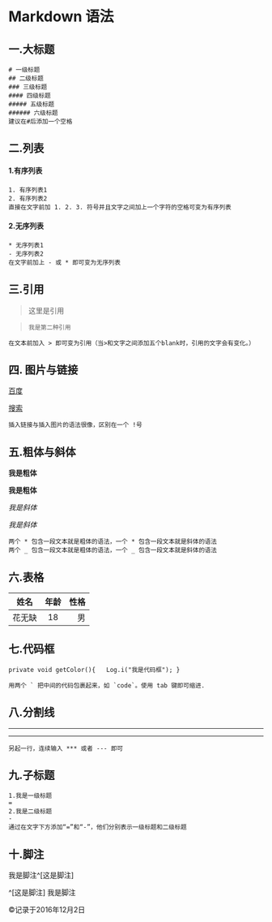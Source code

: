 # Markdown 语法
## 一.大标题
	# 一级标题
	## 二级标题
	### 三级标题
	#### 四级标题
	##### 五级标题
	###### 六级标题
	建议在#后添加一个空格
## 二.列表
#### 1.有序列表
	1. 有序列表1
	2. 有序列表2
	直接在文字前加 1. 2. 3. 符号并且文字之间加上一个字符的空格可变为有序列表
#### 2.无序列表
	* 无序列表1
	- 无序列表2
	在文字前加上 - 或 * 即可变为无序列表
## 三.引用
> 这里是引用

>     我是第二种引用

	在文本前加入 > 即可变为引用（当>和文字之间添加五个blank时，引用的文字会有变化。）
## 四.	图片与链接
[百度](www.baid.com)

[搜索](1)

[1]: www.baidu.com "百度"

	插入链接与插入图片的语法很像，区别在一个 !号 
	
## 五.粗体与斜体
**我是粗体**

__我是粗体__

_我是斜体_

*我是斜体*
	
	两个 * 包含一段文本就是粗体的语法，一个 * 包含一段文本就是斜体的语法
	两个 _ 包含一段文本就是粗体的语法，一个 _ 包含一段文本就是斜体的语法
## 六.表格
| 姓名   | 年龄| 性格  |
| -------|:---:| -----:|
| 花无缺 | 18  | 男    |
## 七.代码框
`private void getColor(){	Log.i("我是代码框");	}`

	用两个 ` 把中间的代码包裹起来，如 `code`。使用 tab 键即可缩进.
## 八.分割线
***
---
	另起一行，连续输入 *** 或者 --- 即可
## 九.子标题
	1.我是一级标题
	=
	2.我是二级标题
	-
	通过在文字下方添加“=”和“-”，他们分别表示一级标题和二级标题
## 十.脚注
我是脚注^[这是脚注]

^[这是脚注] 我是脚注
	
&copy;记录于2016年12月2日


